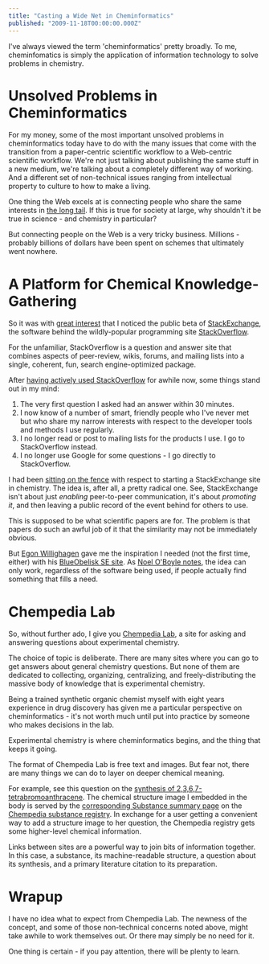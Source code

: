 ```yaml
---
title: "Casting a Wide Net in Cheminformatics"
published: "2009-11-18T00:00:00.000Z"
---
```


I've always viewed the term 'cheminformatics' pretty broadly. To me, cheminfomatics is simply the application of information technology to solve problems in chemistry.

# Unsolved Problems in Cheminformatics

For my money, some of the most important unsolved problems in cheminformatics today have to do with the many issues that come with the transition from a paper-centric scientific workflow to a Web-centric scientific workflow. We're not just talking about publishing the same stuff in a new medium, we're talking about a completely different way of working. And a different set of non-technical issues ranging from intellectual property to culture to how to make a living.

One thing the Web excels at is connecting people who share the same interests in [the long tail](/articles/2008/05/07/1908-and-all-that-the-long-tail-and-chemistry). If this is true for society at large, why shouldn't it be true in science - and chemistry in particular?

But connecting people on the Web is a very tricky business. Millions - probably billions of dollars have been spent on schemes that ultimately went nowhere.

# A Platform for Chemical Knowledge-Gathering

So it was with [great interest](/articles/2009/04/30/learning-from-stackoverflow-building-chemistry-communities) that I noticed the public beta of [StackExchange](http://stackexchange.com), the software behind the wildly-popular programming site [StackOverflow](http://stackoverflow.com).

For the unfamiliar, StackOverflow is a question and answer site that combines aspects of peer-review, wikis, forums, and mailing lists into a single, coherent, fun, search engine-optimized package.

After [having actively used StackOverflow](http://stackoverflow.com/users/54426/rich-apodaca) for awhile now, some things stand out in my mind:

1. The very first question I asked had an answer within 30 minutes.
2. I now know of a number of smart, friendly people who I've never met but who share my narrow interests with respect to the developer tools and methods I use regularly.
3. I no longer read or post to mailing lists for the products I use. I go to StackOverflow instead.
4. I no longer use Google for some questions - I go directly to StackOverflow.

I had been [sitting on the fence](/articles/2009/04/30/learning-from-stackoverflow-building-chemistry-communities) with respect to starting a StackExchange site in chemistry. The idea is, after all, a pretty radical one. See, StackExchange isn't about just *enabling* peer-to-peer communication, it's about *promoting it*, and then leaving a public record of the event behind for others to use.

This is supposed to be what scientific papers are for. The problem is that papers do such an awful job of it that the similarity may not be immediately obvious.

But [Egon Willighagen](http://chem-bla-ics.blogspot.com/) gave me the inspiration I needed (not the first time, either) with his [BlueObelisk SE site](http://blueobelisk.stackexchange.com). As [Noel O'Boyle notes](http://baoilleach.blogspot.com/2009/11/my-beaker-overfloweth-new-chemistry-q.html), the idea can only work, regardless of the software being used, if people actually find something that fills a need.

# Chempedia Lab

So, without further ado, I give you [Chempedia Lab](http://lab.chempedia.com), a site for asking and answering questions about experimental chemistry.

The choice of topic is deliberate. There are many sites where you can go to get answers about general chemistry questions. But none of them are dedicated to collecting, organizing, centralizing, and freely-distributing the massive body of knowledge that is experimental chemistry.

Being a trained synthetic organic chemist myself with eight years experience in drug discovery has given me a particular perspective on cheminformatics - it's not worth much until put into practice by someone who makes decisions in the lab.

Experimental chemistry is where cheminformatics begins, and the thing that keeps it going.

The format of Chempedia Lab is free text and images. But fear not, there are many things we can do to layer on deeper chemical meaning.

For example, see this question on the [synthesis of 2,3,6,7-tetrabromoanthracene](http://lab.chempedia.com/questions/27/synthesis-of-2-3-6-7-tetrabromoanthracene). The chemical structure image I embedded in the body is served by the [corresponding Substance summary page](http://chempedia.com/substances/4-1857-5931-5134) on the [Chempedia substance registry](http://chempedia.com/substances). In exchange for a user getting a convenient way to add a structure image to her question, the Chempedia registry gets some higher-level chemical information.

Links between sites are a powerful way to join bits of information together. In this case, a substance, its machine-readable structure, a question about its synthesis, and a primary literature citation to its preparation.

# Wrapup

I have no idea what to expect from Chempedia Lab. The newness of the concept, and some of those non-technical concerns noted above, might take awhile to work themselves out. Or there may simply be no need for it.

One thing is certain - if you pay attention, there will be plenty to learn.